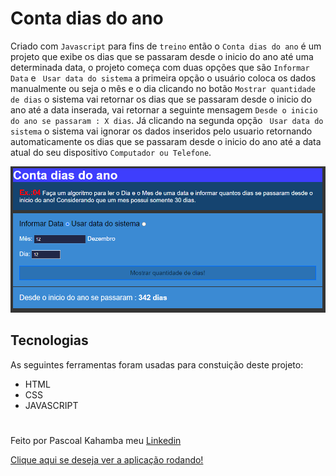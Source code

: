 # Conta dias do ano

Criado com `Javascript` para fins de `treino` então o `Conta dias do ano` é um projeto que exibe os dias que se passaram desde o inicio do ano até uma determinada data,
o projeto começa com duas opções que são `Informar Data` e ` Usar data do sistema` a primeira opção o usuário coloca os dados manualmente ou seja o mês e o dia
clicando no botão `Mostrar quantidade de dias` o sistema vai retornar os dias que se passaram desde o inicio do ano até a data inserada,
vai retornar a seguinte mensagem `Desde o inicio do ano se passaram : X dias`. Já clicando na segunda opção ` Usar data do sistema` o sistema vai ignorar os dados inseridos pelo usuario retornando automaticamente os dias que se passaram desde o inicio do ano até a data atual do seu dispositivo `Computador ou Telefone`.

![Aqui aparece a foto do projeto](fotoprojeto.PNG)

## Tecnologias

As seguintes ferramentas foram usadas para constuição deste projeto: 
- HTML
- CSS
- JAVASCRIPT
#
Feito por Pascoal Kahamba meu [Linkedin](https://www.linkedin.com/in/pascoal-kahamba-7b43bb233?lipi=urn%3Ali%3Apage%3Ad_flagship3_profile_view_base_contact_details%3BTg8LEKayToyytOX1pVAQ%2Bg%3D%3D)

[Clique aqui se deseja ver a aplicação rodando!](https://conta-diasdo-ano.vercel.app/)

